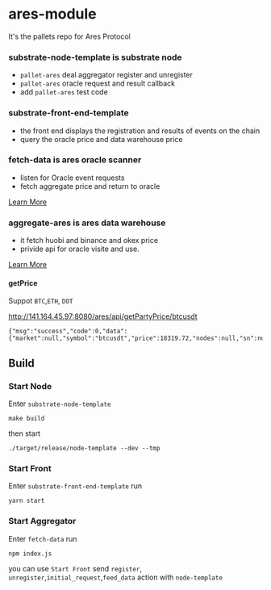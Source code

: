 # ares-module
It's the pallets repo for Ares Protocol 

### substrate-node-template is substrate node
   *  `pallet-ares` deal aggregator register and unregister
   *  `pallet-ares` oracle request and result callback 
   *   add `pallet-ares` test code
   
### substrate-front-end-template 
  * the front end displays the registration and results of events on the chain
  * query the oracle price and data warehouse price

### fetch-data is ares oracle scanner
  * listen for Oracle event requests
  * fetch aggregate price and return to oracle
  
  [Learn More](https://github.com/aresprotocols/ares-module/tree/main/fetch-data)


### aggregate-ares is ares data warehouse 
  * it fetch huobi and binance and okex price
  * privide api for oracle visite and use. 

[Learn More](https://github.com/aresprotocols/ares-module/tree/main/aggregate-ares)

#### getPrice
Suppot `BTC`,`ETH`, `DOT`

http://141.164.45.97:8080/ares/api/getPartyPrice/btcusdt
```
{"msg":"success","code":0,"data":{"market":null,"symbol":"btcusdt","price":18319.72,"nodes":null,"sn":null,"systs":1607528442761,"ts":1607528442761}}
```

## Build

### Start Node
Enter `substrate-node-template`
```
make build
```
then start
```
./target/release/node-template --dev --tmp
```

### Start Front
Enter `substrate-front-end-template`
run
```
yarn start
```

### Start Aggregator
Enter `fetch-data` run
```
npm index.js
```

you can use `Start Front` send `register`, `unregister`,`initial_request`,`feed_data` action with `node-template`
